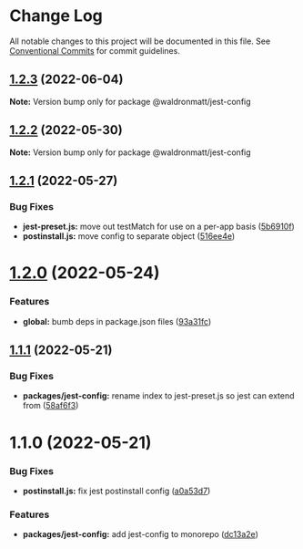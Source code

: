 # Change Log

All notable changes to this project will be documented in this file.
See [Conventional Commits](https://conventionalcommits.org) for commit guidelines.

## [1.2.3](https://github.com/waldronmatt/shareable-configs/compare/@waldronmatt/jest-config@1.2.2...@waldronmatt/jest-config@1.2.3) (2022-06-04)

**Note:** Version bump only for package @waldronmatt/jest-config

## [1.2.2](https://github.com/waldronmatt/shareable-configs/compare/@waldronmatt/jest-config@1.2.1...@waldronmatt/jest-config@1.2.2) (2022-05-30)

**Note:** Version bump only for package @waldronmatt/jest-config

## [1.2.1](https://github.com/waldronmatt/shareable-configs/compare/@waldronmatt/jest-config@1.2.0...@waldronmatt/jest-config@1.2.1) (2022-05-27)

### Bug Fixes

- **jest-preset.js:** move out testMatch for use on a per-app basis ([5b6910f](https://github.com/waldronmatt/shareable-configs/commit/5b6910fd59337eb53ae5b06fe5d8231f08659e18))
- **postinstall.js:** move config to separate object ([516ee4e](https://github.com/waldronmatt/shareable-configs/commit/516ee4e5a20065677e5d171b61495de532d10076))

# [1.2.0](https://github.com/waldronmatt/shareable-configs/compare/@waldronmatt/jest-config@1.1.1...@waldronmatt/jest-config@1.2.0) (2022-05-24)

### Features

- **global:** bumb deps in package.json files ([93a31fc](https://github.com/waldronmatt/shareable-configs/commit/93a31fc22c3fa646b0b037af65193a0ef1a3a1c6))

## [1.1.1](https://github.com/waldronmatt/shareable-configs/compare/@waldronmatt/jest-config@1.1.0...@waldronmatt/jest-config@1.1.1) (2022-05-21)

### Bug Fixes

- **packages/jest-config:** rename index to jest-preset.js so jest can extend from ([58af6f3](https://github.com/waldronmatt/shareable-configs/commit/58af6f39054be2cc7ce450e6aebccbe8a702310e))

# 1.1.0 (2022-05-21)

### Bug Fixes

- **postinstall.js:** fix jest postinstall config ([a0a53d7](https://github.com/waldronmatt/shareable-configs/commit/a0a53d7e532c635957010fef84e47237d0388295))

### Features

- **packages/jest-config:** add jest-config to monorepo ([dc13a2e](https://github.com/waldronmatt/shareable-configs/commit/dc13a2e4b0196c613535b0bd5016cc6faf2e26c9))
